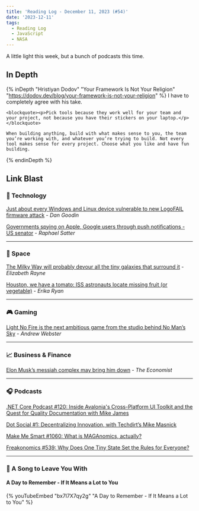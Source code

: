 ```yaml
---
title: 'Reading Log - December 11, 2023 (#54)'
date: '2023-12-11'
tags:
  - Reading Log
  - JavaScript
  - NASA
---
```


A little light this week, but a bunch of podcasts this time.
<!-- excerpt -->

<h2 class="old">In Depth</h2>

{% inDepth "Hristiyan Dodov" "Your Framework Is Not Your Religion" "https://dodov.dev/blog/your-framework-is-not-your-religion" %}
  I have to completely agree with his take.

    <blockquote><p>Pick tools because they work well for your team and your project, not because you have their stickers on your laptop.</p></blockquote>

    When building anything, build with what makes sense to you, the team you’re working with, and whatever you’re trying to build. Not every tool makes sense for every project. Choose what you like and have fun building.
{% endinDepth %}

<h2 class="old">Link Blast</h2>

### 🔌 Technology

[Just about every Windows and Linux device vulnerable to new LogoFAIL firmware attack](https://arstechnica.com/security/2023/12/just-about-every-windows-and-linux-device-vulnerable-to-new-logofail-firmware-attack/) - *Dan Goodin*

[Governments spying on Apple, Google users through push notifications - US senator](https://www.reuters.com/technology/cybersecurity/governments-spying-apple-google-users-through-push-notifications-us-senator-2023-12-06/) - *Raphael Satter*

---

### 🚀 Space

[The Milky Way will probably devour all the tiny galaxies that surround it](https://arstechnica.com/science/2023/12/the-milky-way-will-probably-devour-all-the-tiny-galaxies-that-surround-it/) - *Elizabeth Rayne*

[Houston, we have a tomato: ISS astronauts locate missing fruit (or vegetable)](https://www.npr.org/2023/12/10/1218418262/missing-tomato-international-space-station) - *Erika Ryan*

---

### 🎮 Gaming

[Light No Fire is the next ambitious game from the studio behind No Man’s Sky](https://www.theverge.com/23990841/hello-games-light-no-fire-trailer) - *Andrew Webster*

---

### 📈 Business & Finance

[Elon Musk’s messiah complex may bring him down](https://www.economist.com/business/2023/12/05/elon-musks-messiah-complex-may-bring-him-down) - *The Economist*

---

### 🎧 Podcasts

[.NET Core Podcast #120: Inside Avalonia's Cross-Platform UI Toolkit and the Quest for Quality Documentation with Mike James](https://dotnetcore.show/episode-120-inside-avalonias-cross-platform-ui-toolkit-and-the-quest-for-quality-documentation-with-mike-james/)

[Dot Social #1: Decentralizing Innovation, with Techdirt’s Mike Masnick](https://dot-social.simplecast.com/episodes/mike-masnick)

[Make Me Smart #1060: What is MAGAnomics, actually?](https://www.marketplace.org/shows/make-me-smart/what-is-maganomics-actually/)

[Freakonomics #539: Why Does One Tiny State Set the Rules for Everyone?](https://freakonomics.com/podcast/why-does-one-tiny-state-set-the-rules-for-everyone/)

---

### 🎵 A Song to Leave You With

#### A Day to Remember - If It Means a Lot to You

{% youTubeEmbed "bx7l7X7qy2g" "A Day to Remember - If It Means a Lot to You" %}
